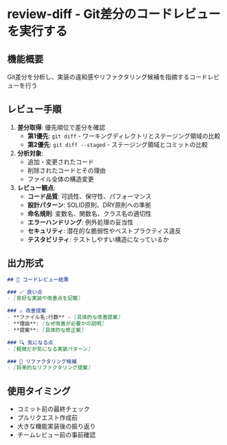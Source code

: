# review-diff - Git差分のコードレビューを実行する

## 機能概要
Git差分を分析し、実装の違和感やリファクタリング候補を指摘するコードレビューを行う

## レビュー手順
1. **差分取得**: 優先順位で差分を確認
   - **第1優先**: `git diff` - ワーキングディレクトリとステージング領域の比較
   - **第2優先**: `git diff --staged` - ステージング領域とコミットの比較
2. **分析対象**: 
   - 追加・変更されたコード
   - 削除されたコードとその理由
   - ファイル全体の構造変更
3. **レビュー観点**:
   - **コード品質**: 可読性、保守性、パフォーマンス
   - **設計パターン**: SOLID原則、DRY原則への準拠
   - **命名規則**: 変数名、関数名、クラス名の適切性
   - **エラーハンドリング**: 例外処理の妥当性
   - **セキュリティ**: 潜在的な脆弱性やベストプラクティス違反
   - **テスタビリティ**: テストしやすい構造になっているか

## 出力形式
```markdown
## 📝 コードレビュー結果

### ✅ 良い点
- [良好な実装や改善点を記載]

### ⚠️ 改善提案
- **ファイル名:行数** - [具体的な改善提案]
- **理由**: [なぜ改善が必要かの説明]
- **提案**: [具体的な修正案]

### 🔍 気になる点
- [軽微だが気になる実装パターン]

### 🚀 リファクタリング候補
- [将来的なリファクタリング提案]
```

## 使用タイミング
- コミット前の最終チェック
- プルリクエスト作成前
- 大きな機能実装後の振り返り
- チームレビュー前の事前確認